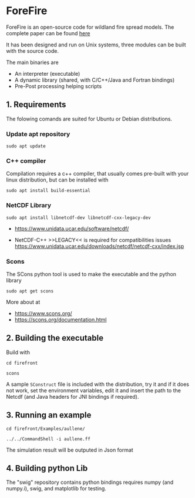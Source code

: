 # ForeFire

ForeFire is an open-source code for wildland fire spread models. The complete paper can be found [here](https://www.researchgate.net/publication/278769168_ForeFire_open-source_code_for_wildland_fire_spread_models)


It has been designed and run on Unix systems, three modules can be built with the source code.

The main binaries are
  
  - An interpreter (executable)
  - A dynamic library (shared, with C/C++/Java and Fortran bindings)
  - Pre-Post processing helping scripts

## 1. Requirements

The folowing comands are suited for Ubuntu or Debian distributions.

### Update apt repository
```
sudo apt update
```

### C++ compiler
Compilation requires a c++ compiler, that usually comes pre-built with your linux distribution, but can be installed with
```
sudo apt install build-essential
```

### NetCDF Library 

```
sudo apt install libnetcdf-dev libnetcdf-cxx-legacy-dev
```

- https://www.unidata.ucar.edu/software/netcdf/

- NetCDF-C++ >>LEGACY<< is required for compatibilities issues
https://www.unidata.ucar.edu/downloads/netcdf/netcdf-cxx/index.jsp


### Scons

The SCons python tool is used to make the executable and the python library
```
sudo apt get scons
```

More about at 
- https://www.scons.org/
- https://scons.org/documentation.html

## 2. Building the executable

Build  with
```
cd firefront

scons
```
A sample `SConstruct` file is included with the distribution, try it and if it does not work, set the environment variables, edit it and insert the path to the Netcdf (and Java headers for JNI bindings if required).

## 3. Running an example

```
cd firefront/Examples/aullene/

../../CommandShell -i aullene.ff
```
The simulation result will be outputed in Json format

## 4. Building python Lib
The "swig" repository contains python bindings requires numpy (and numpy.i), swig, and matplotlib for testing. 
